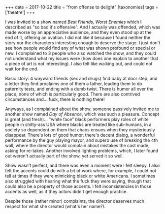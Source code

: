 +++
date = 2017-10-22
title = "from offense to delight"
[taxonomies]
tags = ['theatre']
+++

I was invited to a show named *Best Friends, Worst Enemies* which I
described as "so bad it's offensive". And I actually was offended,
which was made worse by an appreciative audience, and they even stood up
at the end of it, offering an ovation. I did not like it because I found
neither the story nor the characters interesting enough to deserve the
stage. I just don't see how people would find any of what was shown
profound or special or new. I complained to 3 people who also watched
the show, and they could not understand what my issues were (how does
one explain to another that a piece of art is not interesting). I also
felt like walking out, and could not wait for the end.

Basic story: 4 wayward friends (sex and drugs) find baby at door step,
and a letter they find proclaims one of them a father, leading them to
do paternity tests, and ending with a dumb twist. There is humor all
over the place, none of which is particularly good. There are also
contrived circumstances and... fuck, there is nothing there!

Anyways, as I complained about the show, someone passively invited me to
another show named *Day of Absence*, which was such a pleasure. Concept
is great (and fresh)... "white face" black performers play roles of
white people in shitty-ass USA where blacks are treated like sub-humans,
in a society so dependent on them that chaos ensues when they
mysteriously disappear. There's lots of good humor, there's decent
dialog, a wonderful performance by the guy playing mayor, and superb use
of breaking the 4th wall, where the director would complain about
mistakes the cast made, asking for re-takes. Another involved lighting
problems, which, I later found out weren't actually part of the show,
yet served it so well.

Show wasn't perfect, and there was even a moment were I felt sleepy. I
also felt the accents could do with a bit of work where, for example, I
could not tell at times if they were mimicking black or white Americans. I
sometimes also struggled with hearing what the fuck they were saying,
though that could also be a property of those accents. I felt
inconsistencies in those accents as well, as if they actors didn't get
enough practice.

Despite those (rather minor) complaints, the director deserves much
respect for what she created (what's her name?).

